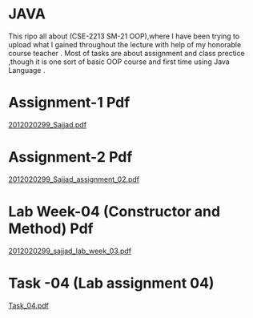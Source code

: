 # JAVA
This ripo all about (CSE-2213 SM-21 OOP),where I have been trying to upload what I gained throughout the lecture with help of my honorable course teacher . Most of tasks
are about assignment and class prectice ,though it is one sort of basic OOP course and first time using Java Language .
# Assignment-1 Pdf 
[2012020299_Sajjad.pdf](https://github.com/sajjad-njr/JAVA/files/6904234/2012020299_Sajjad.pdf)
# Assignment-2 Pdf 
[2012020299_Sajjad_assignment_02.pdf](https://github.com/sajjad-njr/JAVA/files/7279715/2012020299_Sajjad_assignment_02.pdf)
# Lab Week-04 (Constructor and Method) Pdf
[2012020299_sajjad_lab_week_03.pdf](https://github.com/sajjad-njr/JAVA/files/7280388/2012020299_sajjad_lab_week_03.pdf)
# Task -04  (Lab assignment 04) 
[Task_04.pdf](https://github.com/sajjad-njr/JAVA/files/7280637/Task_04.pdf)

